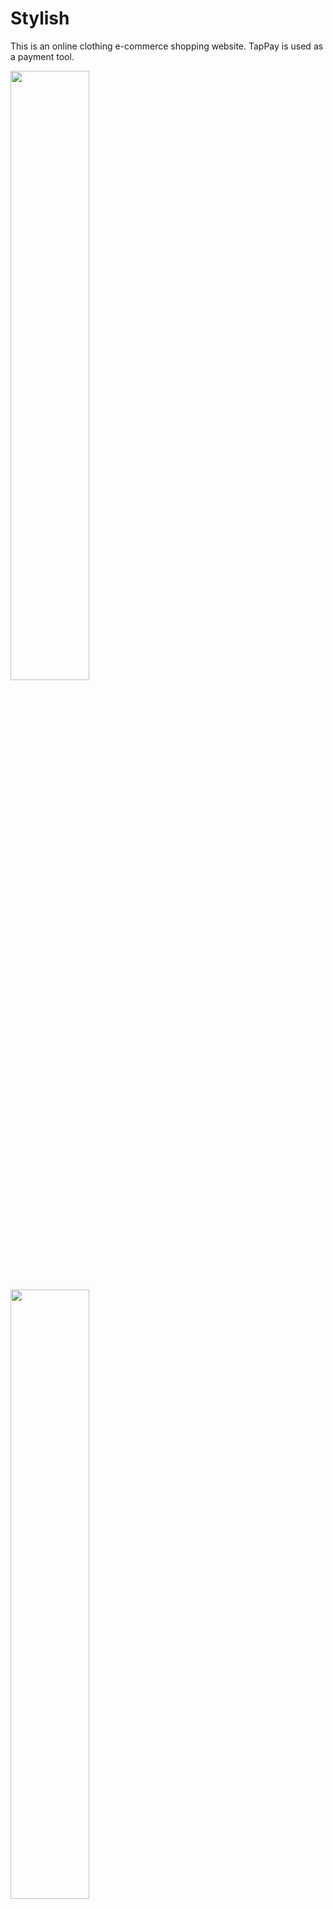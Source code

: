 # Stylish
This is an online clothing e-commerce shopping website. TapPay is used as a payment tool.


<img src="https://github.com/yiiihsuan/Stylish_demo/blob/main/asset/RWD-1280-1.jpeg" height="50%" width="50%" />

<img src="https://github.com/yiiihsuan/Stylish_demo/blob/main/asset/RWD-1280-2.jpeg" height="50%" width="50%" />

<img src="https://github.com/yiiihsuan/Stylish_demo/blob/main/asset/RWD-s-1.jpeg" height="50%" width="50%" />

<img src="https://github.com/yiiihsuan/Stylish_demo/blob/main/asset/RWD-s-2.jpeg" height="50%" width="50%" />


product checkout


https://github.com/yiiihsuan/Stylish_demo/assets/48765569/1329f190-c90f-42d3-9b17-42d030aed577


product search


https://github.com/yiiihsuan/Stylish_demo/assets/48765569/5616d0c3-abf1-4f7f-815d-9d5b3cfb3013



#<img src="" height="50%" width="50%" />



## Outline

### Programming Language
1. HTML, CSS
2. JavaScript

### Backend Environment and Framework
1. Linux
2. Node.js
3. Express.js

### SQL Database
1. CRUD Operations: MySQL
2. Indexing, Primary Key, Foreign Key and Joins
3. Transaction and ACID
4. Data Model: One-to-One, One-to-Many, Many-to-Many
5. Database Normalization
6. Security and SQL Injection.
7. Query Builder and ORM
8. Backup and Migration

### Cloud Service
1. AWS EC2 , RDS

### Key Concepts
1. Version Control: Git, Github
2. Asynchronous: callback, Promise and async/await
3. Javascript Event Loop
4. MVC design pattern
5. RESTful APIs
6. CI/CD: Docker 
7. Availability and Scalability

